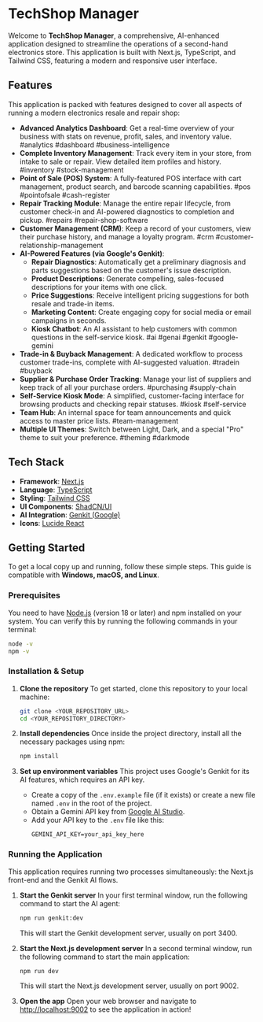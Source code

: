 # TechShop Manager

Welcome to **TechShop Manager**, a comprehensive, AI-enhanced application designed to streamline the operations of a second-hand electronics store. This application is built with Next.js, TypeScript, and Tailwind CSS, featuring a modern and responsive user interface.

## Features

This application is packed with features designed to cover all aspects of running a modern electronics resale and repair shop:

*   **Advanced Analytics Dashboard**: Get a real-time overview of your business with stats on revenue, profit, sales, and inventory value. #analytics #dashboard #business-intelligence
*   **Complete Inventory Management**: Track every item in your store, from intake to sale or repair. View detailed item profiles and history. #inventory #stock-management
*   **Point of Sale (POS) System**: A fully-featured POS interface with cart management, product search, and barcode scanning capabilities. #pos #pointofsale #cash-register
*   **Repair Tracking Module**: Manage the entire repair lifecycle, from customer check-in and AI-powered diagnostics to completion and pickup. #repairs #repair-shop-software
*   **Customer Management (CRM)**: Keep a record of your customers, view their purchase history, and manage a loyalty program. #crm #customer-relationship-management
*   **AI-Powered Features (via Google's Genkit)**:
    *   **Repair Diagnostics**: Automatically get a preliminary diagnosis and parts suggestions based on the customer's issue description.
    *   **Product Descriptions**: Generate compelling, sales-focused descriptions for your items with one click.
    *   **Price Suggestions**: Receive intelligent pricing suggestions for both resale and trade-in items.
    *   **Marketing Content**: Create engaging copy for social media or email campaigns in seconds.
    *   **Kiosk Chatbot**: An AI assistant to help customers with common questions in the self-service kiosk.
    #ai #genai #genkit #google-gemini
*   **Trade-in & Buyback Management**: A dedicated workflow to process customer trade-ins, complete with AI-suggested valuation. #tradein #buyback
*   **Supplier & Purchase Order Tracking**: Manage your list of suppliers and keep track of all your purchase orders. #purchasing #supply-chain
*   **Self-Service Kiosk Mode**: A simplified, customer-facing interface for browsing products and checking repair statuses. #kiosk #self-service
*   **Team Hub**: An internal space for team announcements and quick access to master price lists. #team-management
*   **Multiple UI Themes**: Switch between Light, Dark, and a special "Pro" theme to suit your preference. #theming #darkmode

## Tech Stack

*   **Framework**: [Next.js](https://nextjs.org/)
*   **Language**: [TypeScript](https://www.typescriptlang.org/)
*   **Styling**: [Tailwind CSS](https://tailwindcss.com/)
*   **UI Components**: [ShadCN/UI](https://ui.shadcn.com/)
*   **AI Integration**: [Genkit (Google)](https://firebase.google.com/docs/genkit)
*   **Icons**: [Lucide React](https://lucide.dev/)

## Getting Started

To get a local copy up and running, follow these simple steps. This guide is compatible with **Windows, macOS, and Linux**.

### Prerequisites

You need to have [Node.js](https://nodejs.org/) (version 18 or later) and npm installed on your system. You can verify this by running the following commands in your terminal:

```sh
node -v
npm -v
```

### Installation & Setup

1.  **Clone the repository**
    To get started, clone this repository to your local machine:
    ```sh
    git clone <YOUR_REPOSITORY_URL>
    cd <YOUR_REPOSITORY_DIRECTORY>
    ```

2.  **Install dependencies**
    Once inside the project directory, install all the necessary packages using npm:
    ```sh
    npm install
    ```

3.  **Set up environment variables**
    This project uses Google's Genkit for its AI features, which requires an API key.
    *   Create a copy of the `.env.example` file (if it exists) or create a new file named `.env` in the root of the project.
    *   Obtain a Gemini API key from [Google AI Studio](https://aistudio.google.com/app/apikey).
    *   Add your API key to the `.env` file like this:
        ```
        GEMINI_API_KEY=your_api_key_here
        ```

### Running the Application

This application requires running two processes simultaneously: the Next.js front-end and the Genkit AI flows.

1.  **Start the Genkit server**
    In your first terminal window, run the following command to start the AI agent:
    ```sh
    npm run genkit:dev
    ```
    This will start the Genkit development server, usually on port 3400.

2.  **Start the Next.js development server**
    In a second terminal window, run the following command to start the main application:
    ```sh
    npm run dev
    ```
    This will start the Next.js development server, usually on port 9002.

3.  **Open the app**
    Open your web browser and navigate to [http://localhost:9002](http://localhost:9002) to see the application in action!
